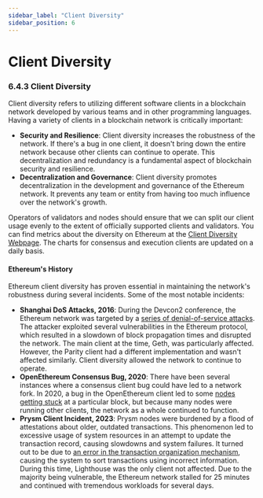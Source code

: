 ```yaml
---
sidebar_label: "Client Diversity"
sidebar_position: 6
---
```


# Client Diversity

### 6.4.3 Client Diversity

Client diversity refers to utilizing different software clients in a blockchain network developed by various teams and in other programming languages. Having a variety of clients in a blockchain network is critically important:

- **Security and Resilience**: Client diversity increases the robustness of the network. If there's a bug in one client, it doesn't bring down the entire network because other clients can continue to operate. This decentralization and redundancy is a fundamental aspect of blockchain security and resilience.
- **Decentralization and Governance**: Client diversity promotes decentralization in the development and governance of the Ethereum network. It prevents any team or entity from having too much influence over the network's growth.

Operators of validators and nodes should ensure that we can split our client usage evenly to the extent of officially supported clients and validators. You can find metrics about the diversity on Ethereum at the [Client Diversity Webpage](https://clientdiversity.org/#distribution). The charts for consensus and execution clients are updated on a daily basis.

#### Ethereum's History

Ethereum client diversity has proven essential in maintaining the network's robustness during several incidents. Some of the most notable incidents:

- **Shanghai DoS Attacks, 2016**: During the Devcon2 conference, the Ethereum network was targeted by a [series of denial-of-service attacks](https://blog.ethereum.org/2016/09/22/ethereum-network-currently-undergoing-dos-attack). The attacker exploited several vulnerabilities in the Ethereum protocol, which resulted in a slowdown of block propagation times and disrupted the network. The main client at the time, Geth, was particularly affected. However, the Parity client had a different implementation and wasn't affected similarly. Client diversity allowed the network to continue to operate.
- **OpenEthereum Consensus Bug, 2020**: There have been several instances where a consensus client bug could have led to a network fork. In 2020, a bug in the OpenEthereum client led to some [nodes getting stuck](https://www.coindesk.com/tech/2020/08/27/buggy-code-release-knocks-13-of-ethereum-nodes-offline/) at a particular block, but because many nodes were running other clients, the network as a whole continued to function.
- **Prysm Client Incident, 2023**: Prysm nodes were burdened by a flood of attestations about older, outdated transactions. This phenomenon led to excessive usage of system resources in an attempt to update the transaction record, causing slowdowns and system failures. It turned out to be due to [an error in the transaction organization mechanism](https://offchain.medium.com/post-mortem-report-ethereum-mainnet-finality-05-11-2023-95e271dfd8b2), causing the system to sort transactions using incorrect information. During this time, Lighthouse was the only client not affected. Due to the majority being vulnerable, the Ethereum network stalled for 25 minutes and continued with tremendous workloads for several days.
